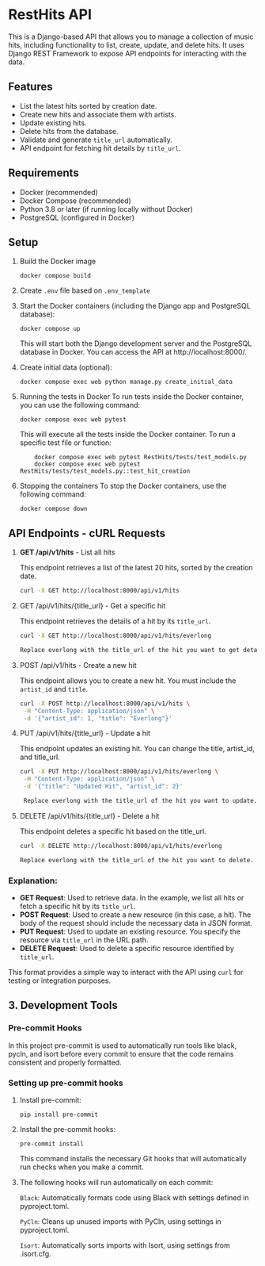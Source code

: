 # RestHits API

This is a Django-based API that allows you to manage a collection of music hits, including functionality to list, create, update, and delete hits. It uses Django REST Framework to expose API endpoints for interacting with the data.

## Features

- List the latest hits sorted by creation date.
- Create new hits and associate them with artists.
- Update existing hits.
- Delete hits from the database.
- Validate and generate `title_url` automatically.
- API endpoint for fetching hit details by `title_url`.

## Requirements

- Docker (recommended)
- Docker Compose (recommended)
- Python 3.8 or later (if running locally without Docker)
- PostgreSQL (configured in Docker)

## Setup

1. Build the Docker image

    ```docker compose build```

2. Create `.env` file based on `.env_template`
3. Start the Docker containers (including the Django app and PostgreSQL database):

    ```docker compose up```

    This will start both the Django development server and the PostgreSQL database in Docker. You can access the API at http://localhost:8000/.

4. Create initial data (optional):

    ```docker compose exec web python manage.py create_initial_data```

5. Running the tests in Docker
    To run tests inside the Docker container, you can use the following command:

    ```docker compose exec web pytest```

    This will execute all the tests inside the Docker container. To run a specific test file or function:

    ```
        docker compose exec web pytest RestHits/tests/test_models.py
        docker compose exec web pytest RestHits/tests/test_models.py::test_hit_creation
    ```

6. Stopping the containers
    To stop the Docker containers, use the following command:

    ```docker compose down```

## API Endpoints - cURL Requests

1. **GET /api/v1/hits** - List all hits
    
    This endpoint retrieves a list of the latest 20 hits, sorted by the creation date.

    ```bash
    curl -X GET http://localhost:8000/api/v1/hits

2. GET /api/v1/hits/{title_url} - Get a specific hit

    This endpoint retrieves the details of a hit by its `title_url`.

    ```bash
    curl -X GET http://localhost:8000/api/v1/hits/everlong

    Replace everlong with the title_url of the hit you want to get details of.

3. POST /api/v1/hits - Create a new hit

    This endpoint allows you to create a new hit. You must include the `artist_id` and `title`.

    ```bash
    curl -X POST http://localhost:8000/api/v1/hits \
     -H "Content-Type: application/json" \
     -d '{"artist_id": 1, "title": "Everlong"}'

4. PUT /api/v1/hits/{title_url} - Update a hit

    This endpoint updates an existing hit. You can change the title, artist_id, and title_url.

    ```bash
    curl -X PUT http://localhost:8000/api/v1/hits/everlong \
     -H "Content-Type: application/json" \
     -d '{"title": "Updated Hit", "artist_id": 2}'

     Replace everlong with the title_url of the hit you want to update.

5. DELETE /api/v1/hits/{title_url} - Delete a hit

    This endpoint deletes a specific hit based on the title_url.

    ```bash
    curl -X DELETE http://localhost:8000/api/v1/hits/everlong

    Replace everlong with the title_url of the hit you want to delete.


### Explanation:

- **GET Request**: Used to retrieve data. In the example, we list all hits or fetch a specific hit by its `title_url`.
- **POST Request**: Used to create a new resource (in this case, a hit). The body of the request should include the necessary data in JSON format.
- **PUT Request**: Used to update an existing resource. You specify the resource via `title_url` in the URL path.
- **DELETE Request**: Used to delete a specific resource identified by `title_url`.

This format provides a simple way to interact with the API using `curl` for testing or integration purposes.

## 3. Development Tools

### Pre-commit Hooks

In this project pre-commit is used to automatically run tools like black, pycln, and isort before every commit to ensure that the code remains consistent and properly formatted.

### Setting up pre-commit hooks

1. Install pre-commit:

    ```pip install pre-commit```


2. Install the pre-commit hooks:

    ```pre-commit install```

    This command installs the necessary Git hooks that will automatically run checks when you make a commit.

3. The following hooks will run automatically on each commit:

    `Black`: Automatically formats code using Black with settings defined in pyproject.toml.

    `PyCln`: Cleans up unused imports with PyCln, using settings in pyproject.toml.

    `Isort`: Automatically sorts imports with Isort, using settings from .isort.cfg.

